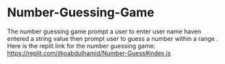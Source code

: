 # Number-Guessing-Game
The number guessing game prompt a user to enter user name haven entered a string value then prompt user to guess a number within a range .
Here is the replit link for the number guessing game: https://replit.com/@oabdulhamid/Number-Guess#index.js
